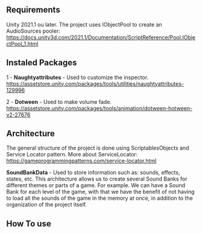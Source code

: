 ## Requirements
Unity 2021.1 ou later. The project uses IObjectPool to create an AudioSources pooler: https://docs.unity3d.com/2021.1/Documentation/ScriptReference/Pool.IObjectPool_1.html
## Instaled Packages
1 - **Naughtyattributes** - Used to customize the inspector.
https://assetstore.unity.com/packages/tools/utilities/naughtyattributes-129996

2 - **Dotween** - Used to make volume fade.
https://assetstore.unity.com/packages/tools/animation/dotween-hotween-v2-27676

## Architecture

The general structure of the project is done using ScriptablesObjects and Service Locator pattern. 
More about ServiceLocator: https://gameprogrammingpatterns.com/service-locator.html

**SoundBankData** - Used to store information such as: sounds, effects, states, etc. This architecture allows us to create several Sound Banks for different themes or parts of a game. For example. We can have a Sound Bank for each level of the game, with that we have the benefit of not having to load all the sounds of the game in the memory at once, in addition to the organization of the project itself.

## How To use
